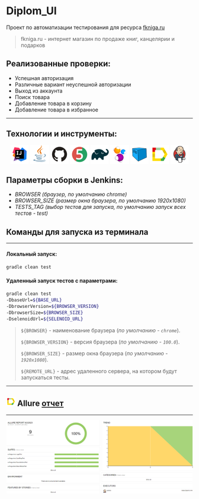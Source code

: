 # Diplom_UI

Проект по автоматизации тестирования для ресурса [fkniga.ru](https://fkniga.ru/)

> fkniga.ru - интернет магазин по продаже книг, канцелярии и подарков


## Реализованные проверки:
* Успешная авторизация
* Различные вариант неуспешной авторизации
* Выход из аккаунта
* Поиск товара
* Добавление товара в корзину
* Добавление товара в избранное 

____
## Технологии и инструменты:
<p align="center">
<img src="images/logo/Intelij_IDEA.svg" width="50" height="50"  alt="IDEA"/>
<img src="images/logo/Java.svg" width="50" height="50"  alt="Java"/>
<img src="images/logo/Github.svg" width="50" height="50"  alt="Github"/>
<img src="images/logo/JUnit5.svg" width="50" height="50"  alt="JUnit 5"/>
<img src="images/logo/Gradle.svg" width="50" height="50"  alt="Gradle"/>
<img src="images/logo/Selenide.svg" width="50" height="50"  alt="Selenide"/>
<img src="images/logo/Selenoid.svg" width="50" height="50"  alt="Selenoid"/>
<img src="images/logo/Allure_Report.svg" width="50" height="50"  alt="Allure_Report"/>
<img src="images/logo/Jenkins.svg" width="50" height="50"  alt="Jenkins"/>
</p>



## **Параметры сборки в Jenkins:**

- *BROWSER (браузер, по умолчанию chrome)*
- *BROWSER_SIZE (размер окна браузера, по умолчанию 1920x1080)*
- *TESTS_TAG (выбор тестов для запуска, по умолчанию запуск всех тестов - test)*

<a id="console"></a>
## Команды для запуска из терминала
___
#### Локальный запуск:
```bash  
gradle clean test 
```

#### Удаленный запуск тестов с параметрами:

```bash
gradle clean test
-DbaseUrl=${BASE_URL}
-DbrowserVersion=${BROWSER_VERSION}
-DbrowserSize=${BROWSER_SIZE}
-DselenoidUrl=${SELENOID_URL}

```

> `${BROWSER}` - наименование браузера (_по умолчанию - <code>chrome</code>_).
>
> `${BROWSER_VERSION}` - версия браузера (_по умолчанию - <code>100.0</code>_).
>
> `${BROWSER_SIZE}` - размер окна браузера (_по умолчанию - <code>1920x1080</code>_).
>
> `${REMOTE_URL}` - адрес удаленного сервера, на котором будут запускаться тесты.
___
<a id="allure"></a>
## <img alt="Allure" height="25" src="images/logo/Allure_Report.svg" width="25"/></a> <a name="Allure"></a>Allure [отчет](https://jenkins.autotests.cloud/job/MalovDiplomUI/4/allure/)</a>
___


<p align="center">  
<img title="Allure Overview Dashboard" src="images/screens/Report.png" width="850">  
</p>  
